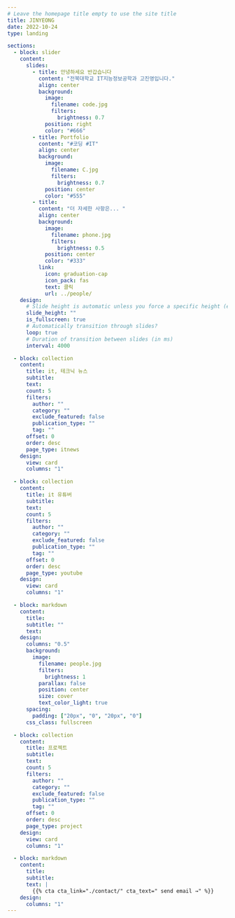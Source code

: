 ```yaml
---
# Leave the homepage title empty to use the site title
title: JINYEONG
date: 2022-10-24
type: landing

sections:
  - block: slider
    content:
      slides:
        - title: 안녕하세요 반갑습니다
          content: "전북대학교 IT지능정보공학과 고진영입니다."
          align: center
          background:
            image:
              filename: code.jpg
              filters:
                brightness: 0.7
            position: right
            color: "#666"
        - title: Portfolio
          content: "#코딩 #IT"
          align: center
          background:
            image:
              filename: C.jpg
              filters:
                brightness: 0.7
            position: center
            color: "#555"
        - title:
          content: "더 자세한 사항은... "
          align: center
          background:
            image:
              filename: phone.jpg
              filters:
                brightness: 0.5
            position: center
            color: "#333"
          link:
            icon: graduation-cap
            icon_pack: fas
            text: 클릭
            url: ../people/
    design:
      # Slide height is automatic unless you force a specific height (e.g. '400px')
      slide_height: ""
      is_fullscreen: true
      # Automatically transition through slides?
      loop: true
      # Duration of transition between slides (in ms)
      interval: 4000

  - block: collection
    content:
      title: it, 테크닉 뉴스
      subtitle:
      text:
      count: 5
      filters:
        author: ""
        category: ""
        exclude_featured: false
        publication_type: ""
        tag: ""
      offset: 0
      order: desc
      page_type: itnews
    design:
      view: card
      columns: "1"

  - block: collection
    content:
      title: it 유튜버
      subtitle:
      text:
      count: 5
      filters:
        author: ""
        category: ""
        exclude_featured: false
        publication_type: ""
        tag: ""
      offset: 0
      order: desc
      page_type: youtube
    design:
      view: card
      columns: "1"

  - block: markdown
    content:
      title:
      subtitle: ""
      text:
    design:
      columns: "0.5"
      background:
        image:
          filename: people.jpg
          filters:
            brightness: 1
          parallax: false
          position: center
          size: cover
          text_color_light: true
      spacing:
        padding: ["20px", "0", "20px", "0"]
      css_class: fullscreen

  - block: collection
    content:
      title: 프로젝트
      subtitle:
      text:
      count: 5
      filters:
        author: ""
        category: ""
        exclude_featured: false
        publication_type: ""
        tag: ""
      offset: 0
      order: desc
      page_type: project
    design:
      view: card
      columns: "1"

  - block: markdown
    content:
      title:
      subtitle:
      text: |
        {{% cta cta_link="./contact/" cta_text=" send email →" %}}
    design:
      columns: "1"
---
```

